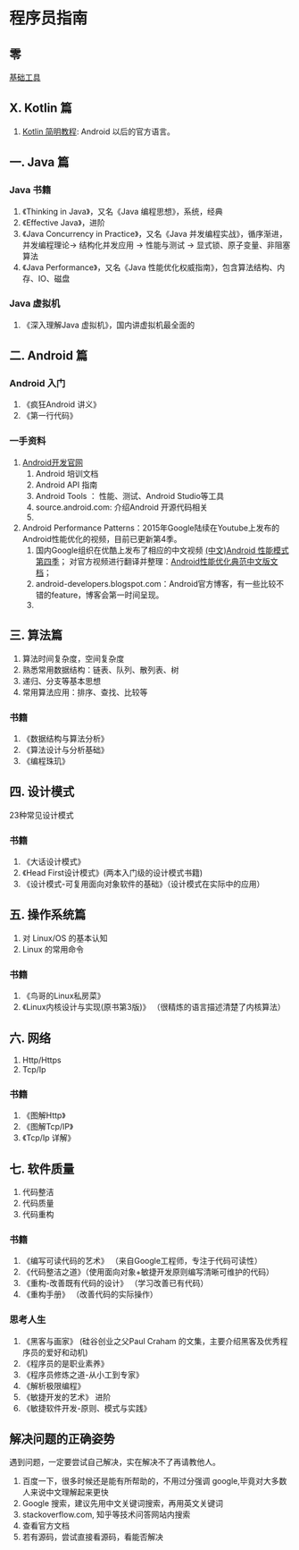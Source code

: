 # 程序员指南
## 零

[基础工具](https://github.com/afkT/DevUtils)

## X. Kotlin 篇
1. [Kotlin 简明教程](/): Android 以后的官方语言。
## 一. Java 篇
### Java 书籍
1. 《Thinking in Java》，又名《Java 编程思想》，系统，经典
2. 《Effective Java》，进阶
3. 《Java Concurrency in Practice》，又名《Java 并发编程实战》，循序渐进，并发编程理论-> 结构化并发应用 -> 性能与测试 -> 显式锁、原子变量、非阻塞算法
4. 《Java Performance》，又名《Java 性能优化权威指南》，包含算法结构、内存、IO、磁盘


### Java 虚拟机
1. 《深入理解Java 虚拟机》，国内讲虚拟机最全面的

## 二. Android 篇
### Android 入门
1. 《疯狂Android 讲义》
2. 《第一行代码》


### 一手资料
1. [Android开发官网](developer.android.com)
    1. Android 培训文档 
    2. Android API 指南
    3. Android Tools ： 性能、测试、Android Studio等工具
    4. source.android.com: 介绍Android 开源代码相关
    5. 
2. Android Performance Patterns：2015年Google陆续在Youtube上发布的Android性能优化的视频，目前已更新第4季。
    1. 国内Google组织在优酷上发布了相应的中文视频 [(中文)Android 性能模式 第四季](http://v.youku.com/v_show/id_XMTUyMTM0MzgyNA==.html?f=26946827)；
对官方视频进行翻译并整理：[Android性能优化典范中文版文档](http://hukai.me/)；
    2. android-developers.blogspot.com：Android官方博客，有一些比较不错的feature，博客会第一时间呈现。
    3. 

## 三. 算法篇
1. 算法时间复杂度，空间复杂度
2. 熟悉常用数据结构：链表、队列、散列表、树
3. 递归、分支等基本思想
4. 常用算法应用：排序、查找、比较等

### 书籍
1. 《数据结构与算法分析》
2. 《算法设计与分析基础》
3. 《编程珠玑》

## 四. 设计模式
23种常见设计模式
### 书籍
1. 《大话设计模式》
2. 《Head First设计模式》(两本入门级的设计模式书籍)
3. 《设计模式-可复用面向对象软件的基础》（设计模式在实际中的应用）

## 五. 操作系统篇
1. 对 Linux/OS 的基本认知
2. Linux 的常用命令
### 书籍
1. 《鸟哥的Linux私房菜》
2. 《Linux内核设计与实现(原书第3版)》 （很精炼的语言描述清楚了内核算法）

## 六. 网络
1. Http/Https
2. Tcp/Ip

### 书籍
1. 《图解Http》
2. 《图解Tcp/IP》
3. 《Tcp/Ip 详解》

## 七. 软件质量
1. 代码整洁
2. 代码质量
3. 代码重构

### 书籍
1. 《编写可读代码的艺术》 （来自Google工程师，专注于代码可读性）
2. 《代码整洁之道》（使用面向对象+敏捷开发原则编写清晰可维护的代码）
3. 《重构-改善既有代码的设计》 （学习改善已有代码）
4. 《重构手册》 （改善代码的实际操作）

### 思考人生
1. 《黑客与画家》 (硅谷创业之父Paul Craham 的文集，主要介绍黑客及优秀程序员的爱好和动机)
2. 《程序员的是职业素养》
3. 《程序员修炼之道-从小工到专家》
4. 《解析极限编程》
5. 《敏捷开发的艺术》
进阶
6. 《敏捷软件开发-原则、模式与实践》

## 解决问题的正确姿势
遇到问题，一定要尝试自己解决，实在解决不了再请教他人。
1. 百度一下，很多时候还是能有所帮助的，不用过分强调 google,毕竟对大多数人来说中文理解起来更快
2. Google 搜索，建议先用中文关键词搜索，再用英文关键词
3. stackoverflow.com, 知乎等技术问答网站内搜索
4. 查看官方文档
5. 若有源码，尝试直接看源码，看能否解决
